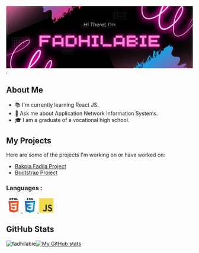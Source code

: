 <link rel="stylesheet" href="https://cdnjs.cloudflare.com/ajax/libs/font-awesome/6.0.0-beta3/css/all.min.css">

<div class="hero-img-section">
    <img src="img/fadhilabie.png"  align="right" alt="Coding">
</div>

*.*

## About Me

- 📚 I'm currently learning React JS.
- 💬 Ask me about Application Network Information Systems.
- 🎓 I am a graduate of a vocational high school.


## My Projects

Here are some of the projects I'm working on or have worked on:

- [Bakpia Fadila Project](https://fadhilabie.github.io/bakpia-fadila/index.html)
- [Bootstrap Project](https://fadhilabie.github.io/green-fields/index.html)

<div class="language-section">
    <h3 align="left">Languages :</h3>
        <p align="left">
         <a href="https://www.w3.org/html/" target="_blank" rel="noreferrer"> 
            <img src="https://raw.githubusercontent.com/devicons/devicon/master/icons/html5/html5-original-wordmark.svg" alt="html5" width="40" height="40"/> 
         </a>
         <a href="https://www.w3schools.com/css/" target="_blank" rel="noreferrer"> 
            <img src="https://raw.githubusercontent.com/devicons/devicon/master/icons/css3/css3-original-wordmark.svg" alt="css3" width="40" height="40"/> 
         </a>
         <a href="https://developer.mozilla.org/en-US/docs/Web/JavaScript" target="_blank" rel="noreferrer">
             <img src="https://raw.githubusercontent.com/devicons/devicon/master/icons/javascript/javascript-original.svg" alt="javascript" width="40" height="40"/> 
         </a>
        </p>
</div>

## GitHub Stats

[![My GitHub stats](https://github-readme-stats.vercel.app/api?username=fadhilabie&show_icons=true&theme=radical)](https://github.com/fadhilabie/github-readme-stats)
<img align="left" src="https://github-readme-stats.vercel.app/api/top-langs?username=fadhilabie&show_icons=true&locale=en&layout=compact" alt="fadhilabie" />
